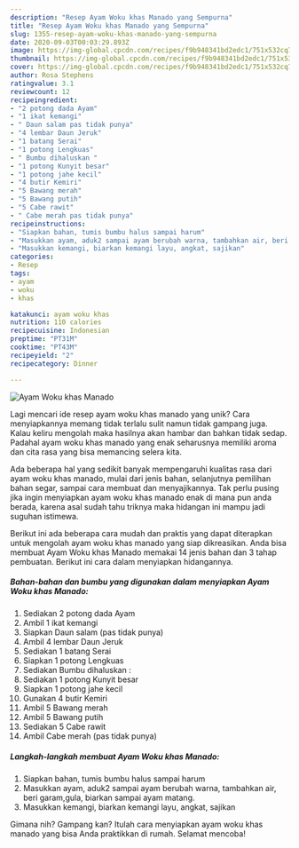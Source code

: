 ```yaml
---
description: "Resep Ayam Woku khas Manado yang Sempurna"
title: "Resep Ayam Woku khas Manado yang Sempurna"
slug: 1355-resep-ayam-woku-khas-manado-yang-sempurna
date: 2020-09-03T00:03:29.893Z
image: https://img-global.cpcdn.com/recipes/f9b948341bd2edc1/751x532cq70/ayam-woku-khas-manado-foto-resep-utama.jpg
thumbnail: https://img-global.cpcdn.com/recipes/f9b948341bd2edc1/751x532cq70/ayam-woku-khas-manado-foto-resep-utama.jpg
cover: https://img-global.cpcdn.com/recipes/f9b948341bd2edc1/751x532cq70/ayam-woku-khas-manado-foto-resep-utama.jpg
author: Rosa Stephens
ratingvalue: 3.1
reviewcount: 12
recipeingredient:
- "2 potong dada Ayam"
- "1 ikat kemangi"
- " Daun salam pas tidak punya"
- "4 lembar Daun Jeruk"
- "1 batang Serai"
- "1 potong Lengkuas"
- " Bumbu dihaluskan "
- "1 potong Kunyit besar"
- "1 potong jahe kecil"
- "4 butir Kemiri"
- "5 Bawang merah"
- "5 Bawang putih"
- "5 Cabe rawit"
- " Cabe merah pas tidak punya"
recipeinstructions:
- "Siapkan bahan, tumis bumbu halus sampai harum"
- "Masukkan ayam, aduk2 sampai ayam berubah warna, tambahkan air, beri garam,gula, biarkan sampai ayam matang."
- "Masukkan kemangi, biarkan kemangi layu, angkat, sajikan"
categories:
- Resep
tags:
- ayam
- woku
- khas

katakunci: ayam woku khas 
nutrition: 110 calories
recipecuisine: Indonesian
preptime: "PT31M"
cooktime: "PT43M"
recipeyield: "2"
recipecategory: Dinner

---
```



![Ayam Woku khas Manado](https://img-global.cpcdn.com/recipes/f9b948341bd2edc1/751x532cq70/ayam-woku-khas-manado-foto-resep-utama.jpg)

Lagi mencari ide resep ayam woku khas manado yang unik? Cara menyiapkannya memang tidak terlalu sulit namun tidak gampang juga. Kalau keliru mengolah maka hasilnya akan hambar dan bahkan tidak sedap. Padahal ayam woku khas manado yang enak seharusnya memiliki aroma dan cita rasa yang bisa memancing selera kita.

Ada beberapa hal yang sedikit banyak mempengaruhi kualitas rasa dari ayam woku khas manado, mulai dari jenis bahan, selanjutnya pemilihan bahan segar, sampai cara membuat dan menyajikannya. Tak perlu pusing jika ingin menyiapkan ayam woku khas manado enak di mana pun anda berada, karena asal sudah tahu triknya maka hidangan ini mampu jadi suguhan istimewa.




Berikut ini ada beberapa cara mudah dan praktis yang dapat diterapkan untuk mengolah ayam woku khas manado yang siap dikreasikan. Anda bisa membuat Ayam Woku khas Manado memakai 14 jenis bahan dan 3 tahap pembuatan. Berikut ini cara dalam menyiapkan hidangannya.

<!--inarticleads1-->

##### Bahan-bahan dan bumbu yang digunakan dalam menyiapkan Ayam Woku khas Manado:

1. Sediakan 2 potong dada Ayam
1. Ambil 1 ikat kemangi
1. Siapkan  Daun salam (pas tidak punya)
1. Ambil 4 lembar Daun Jeruk
1. Sediakan 1 batang Serai
1. Siapkan 1 potong Lengkuas
1. Sediakan  Bumbu dihaluskan :
1. Sediakan 1 potong Kunyit besar
1. Siapkan 1 potong jahe kecil
1. Gunakan 4 butir Kemiri
1. Ambil 5 Bawang merah
1. Ambil 5 Bawang putih
1. Sediakan 5 Cabe rawit
1. Ambil  Cabe merah (pas tidak punya)




<!--inarticleads2-->

##### Langkah-langkah membuat Ayam Woku khas Manado:

1. Siapkan bahan, tumis bumbu halus sampai harum
1. Masukkan ayam, aduk2 sampai ayam berubah warna, tambahkan air, beri garam,gula, biarkan sampai ayam matang.
1. Masukkan kemangi, biarkan kemangi layu, angkat, sajikan




Gimana nih? Gampang kan? Itulah cara menyiapkan ayam woku khas manado yang bisa Anda praktikkan di rumah. Selamat mencoba!
